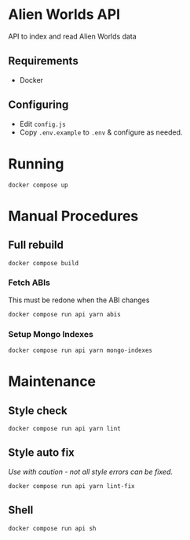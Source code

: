 # Alien Worlds API

API to index and read Alien Worlds data

## Requirements

- Docker

## Configuring

* Edit `config.js`
* Copy `.env.example` to `.env` & configure as needed.

# Running

`docker compose up`

# Manual Procedures

## Full rebuild

`docker compose build`

### Fetch ABIs

This must be redone when the ABI changes

`docker compose run api yarn abis`

### Setup Mongo Indexes

`docker compose run api yarn mongo-indexes`

# Maintenance

## Style check

`docker compose run api yarn lint`

## Style auto fix

_Use with caution - not all style errors can be fixed._

`docker compose run api yarn lint-fix`

## Shell

`docker compose run api sh`
